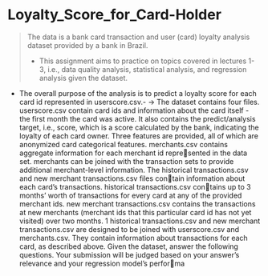 # Loyalty_Score_for_Card-Holder

> The data is a bank card transaction and user (card) loyalty analysis dataset
provided by a bank in Brazil.
> - This assignment aims to practice on topics covered
in lectures 1-3, i.e., data quality analysis, statistical analysis, and regression
analysis given the dataset.
-  The overall purpose of the analysis is to predict a
loyalty score for each card id represented in userscore.csv.-
-> The dataset contains four files.
userscore.csv contain card ids and information about the card itself - the
first month the card was active. It also contains the predict/analysis target,
i.e., score, which is a score calculated by the bank, indicating the loyalty of
each card owner. Three features are provided, all of which are anonymized card
categorical features.
merchants.csv contains aggregate information for each merchant id represented in the data set. merchants can be joined with the transaction sets to
provide additional merchant-level information.
The historical transactions.csv and new merchant transactions.csv files contain information about each card’s transactions. historical transactions.csv contains up to 3 months’ worth of transactions for every card at any of the provided
merchant ids. new merchant transactions.csv contains the transactions at new
merchants (merchant ids that this particular card id has not yet visited) over
two months.
1
historical transactions.csv and new merchant transactions.csv are designed
to be joined with userscore.csv and merchants.csv. They contain information
about transactions for each card, as described above.
Given the dataset, answer the following questions. Your submission will be
judged based on your answer’s relevance and your regression model’s performa
